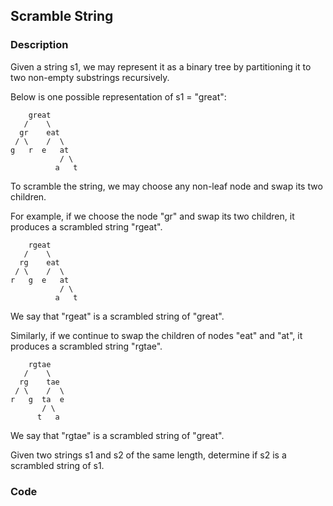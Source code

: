 ## Scramble String

### Description
Given a string s1, we may represent it as a binary tree by partitioning it to two non-empty substrings recursively.

Below is one possible representation of s1 = "great":

		great
	   /    \
	  gr    eat
	 / \    /  \
	g   r  e   at
	           / \
	          a   t

To scramble the string, we may choose any non-leaf node and swap its two children.

For example, if we choose the node "gr" and swap its two children, it produces a scrambled string "rgeat".

	    rgeat
	   /    \
	  rg    eat
	 / \    /  \
	r   g  e   at
	           / \
	          a   t

We say that "rgeat" is a scrambled string of "great".

Similarly, if we continue to swap the children of nodes "eat" and "at", it produces a scrambled string "rgtae".

	 	rgtae
	   /    \
	  rg    tae
	 / \    /  \
	r   g  ta  e
	       / \
	      t   a

We say that "rgtae" is a scrambled string of "great".

Given two strings s1 and s2 of the same length, determine if s2 is a scrambled string of s1.

### Code

```java

```